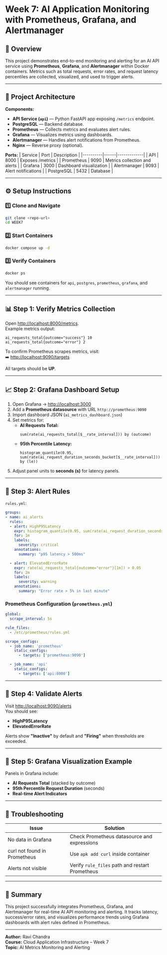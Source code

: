 # Week 7: AI Application Monitoring with Prometheus, Grafana, and Alertmanager

## 📘 Overview
This project demonstrates end-to-end monitoring and alerting for an AI API service using **Prometheus**, **Grafana**, and **Alertmanager** within Docker containers. Metrics such as total requests, error rates, and request latency percentiles are collected, visualized, and used to trigger alerts.

---

## 🧱 Project Architecture

**Components:**
- **API Service (`api`)** — Python FastAPI app exposing `/metrics` endpoint.
- **PostgreSQL** — Backend database.
- **Prometheus** — Collects metrics and evaluates alert rules.
- **Grafana** — Visualizes metrics using dashboards.
- **Alertmanager** — Handles alert notifications from Prometheus.
- **Nginx** — Reverse proxy (optional).

**Ports:**
| Service | Port | Description |
|----------|------|-------------|
| API | 8000 | Exposes /metrics |
| Prometheus | 9090 | Metrics collection and alerts |
| Grafana | 3000 | Dashboard visualization |
| Alertmanager | 9093 | Alert notifications |
| PostgreSQL | 5432 | Database |

---

## ⚙️ Setup Instructions

### 1️⃣ Clone and Navigate
```bash
git clone <repo-url>
cd WEEK7
```

### 2️⃣ Start Containers
```bash
docker compose up -d
```

### 3️⃣ Verify Containers
```bash
docker ps
```
You should see containers for `api`, `postgres`, `prometheus`, `grafana`, and `alertmanager` running.

---

## 📊 Step 1: Verify Metrics Collection

Open [http://localhost:8000/metrics](http://localhost:8000/metrics).  
Example metrics output:
```
ai_requests_total{outcome="success"} 10
ai_requests_total{outcome="error"} 2
```

To confirm Prometheus scrapes metrics, visit:  
➡️ [http://localhost:9090/targets](http://localhost:9090/targets)

All targets should be **UP**.

---

## 📈 Step 2: Grafana Dashboard Setup

1. Open Grafana → [http://localhost:3000](http://localhost:3000)
2. Add a **Prometheus datasource** with URL `http://prometheus:9090`
3. Import dashboard JSON (`ai_metrics_dashboard.json`)
4. Set metrics for:
   - **AI Requests Total:**  
     ```promql
     sum(rate(ai_requests_total[$__rate_interval])) by (outcome)
     ```
   - **95th Percentile Latency:**  
     ```promql
     histogram_quantile(0.95, sum(rate(ai_request_duration_seconds_bucket[$__rate_interval])) by (le))
     ```
5. Adjust panel units to **seconds (s)** for latency panels.

---

## 🚨 Step 3: Alert Rules

`rules.yml`:
```yaml
groups:
- name: ai_alerts
  rules:
  - alert: HighP95Latency
    expr: histogram_quantile(0.95, sum(rate(ai_request_duration_seconds_bucket[1m])) by (le)) > 0.5
    for: 1m
    labels:
      severity: critical
    annotations:
      summary: "p95 latency > 500ms"

  - alert: ElevatedErrorRate
    expr: rate(ai_requests_total{outcome="error"}[1m]) > 0.05
    for: 2m
    labels:
      severity: warning
    annotations:
      summary: "Error rate > 5% in last minute"
```

### Prometheus Configuration (`prometheus.yml`)
```yaml
global:
  scrape_interval: 5s

rule_files:
  - /etc/prometheus/rules.yml

scrape_configs:
  - job_name: 'prometheus'
    static_configs:
      - targets: ['prometheus:9090']

  - job_name: 'api'
    static_configs:
      - targets: ['api:8000']
```

---

## 🔔 Step 4: Validate Alerts

Visit [http://localhost:9090/alerts](http://localhost:9090/alerts)  
You should see:
- **HighP95Latency**
- **ElevatedErrorRate**

Alerts show **"Inactive"** by default and **"Firing"** when thresholds are exceeded.

---

## 🧩 Step 5: Grafana Visualization Example

Panels in Grafana include:
- **AI Requests Total** (stacked by outcome)
- **95th Percentile Request Duration** (seconds)
- **Real-time Alert Indicators**

---

## 🧠 Troubleshooting

| Issue | Solution |
|-------|-----------|
| No data in Grafana | Check Prometheus datasource and expressions |
| curl not found in Prometheus | Use `apk add curl` inside container |
| Alerts not visible | Verify `rule_files` path and restart Prometheus |

---

## 📜 Summary
This project successfully integrates Prometheus, Grafana, and Alertmanager for real-time AI API monitoring and alerting. It tracks latency, success/error rates, and visualizes performance trends using Grafana dashboards with alert rules defined in Prometheus.

---

**Author:** Ravi Chandra  
**Course:** Cloud Application Infrastructure – Week 7  
**Topic:** AI Metrics Monitoring and Alerting
